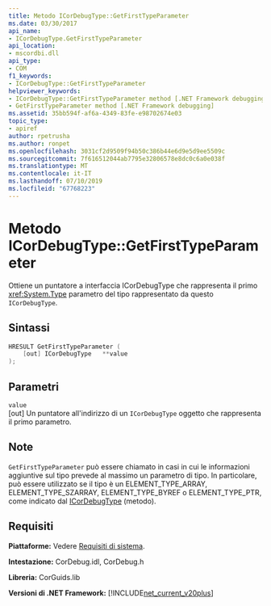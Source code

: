 ```yaml
---
title: Metodo ICorDebugType::GetFirstTypeParameter
ms.date: 03/30/2017
api_name:
- ICorDebugType.GetFirstTypeParameter
api_location:
- mscordbi.dll
api_type:
- COM
f1_keywords:
- ICorDebugType::GetFirstTypeParameter
helpviewer_keywords:
- ICorDebugType::GetFirstTypeParameter method [.NET Framework debugging]
- GetFirstTypeParameter method [.NET Framework debugging]
ms.assetid: 35bb594f-af6a-4349-83fe-e98702674e03
topic_type:
- apiref
author: rpetrusha
ms.author: ronpet
ms.openlocfilehash: 3031cf2d9509f94b50c386b44e6d9e5d9ee5509c
ms.sourcegitcommit: 7f616512044ab7795e32806578e8dc0c6a0e038f
ms.translationtype: MT
ms.contentlocale: it-IT
ms.lasthandoff: 07/10/2019
ms.locfileid: "67768223"
---
```

# <a name="icordebugtypegetfirsttypeparameter-method"></a>Metodo ICorDebugType::GetFirstTypeParameter
Ottiene un puntatore a interfaccia ICorDebugType che rappresenta il primo <xref:System.Type> parametro del tipo rappresentato da questo `ICorDebugType`.  
  
## <a name="syntax"></a>Sintassi  
  
```cpp  
HRESULT GetFirstTypeParameter (  
    [out] ICorDebugType   **value  
);  
```  
  
## <a name="parameters"></a>Parametri  
 `value`  
 [out] Un puntatore all'indirizzo di un `ICorDebugType` oggetto che rappresenta il primo parametro.  
  
## <a name="remarks"></a>Note  
 `GetFirstTypeParameter` può essere chiamato in casi in cui le informazioni aggiuntive sul tipo prevede al massimo un parametro di tipo. In particolare, può essere utilizzato se il tipo è un ELEMENT_TYPE_ARRAY, ELEMENT_TYPE_SZARRAY, ELEMENT_TYPE_BYREF o ELEMENT_TYPE_PTR, come indicato dal [ICorDebugType](../../../../docs/framework/unmanaged-api/debugging/icordebugtype-gettype-method.md) (metodo).  
  
## <a name="requirements"></a>Requisiti  
 **Piattaforme:** Vedere [Requisiti di sistema](../../../../docs/framework/get-started/system-requirements.md).  
  
 **Intestazione:** CorDebug.idl, CorDebug.h  
  
 **Libreria:** CorGuids.lib  
  
 **Versioni di .NET Framework:** [!INCLUDE[net_current_v20plus](../../../../includes/net-current-v20plus-md.md)]
